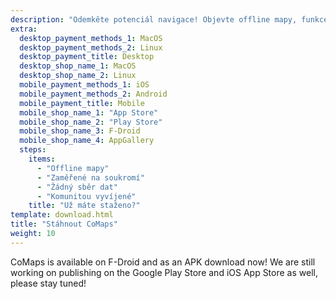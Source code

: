 ```yaml
---
description: "Odemkěte potenciál navigace! Objevte offline mapy, funkce zaměřené na soukromí a komunitou vyvíjenou aplikaci"
extra:
  desktop_payment_methods_1: MacOS
  desktop_payment_methods_2: Linux
  desktop_payment_title: Desktop
  desktop_shop_name_1: MacOS
  desktop_shop_name_2: Linux
  mobile_payment_methods_1: iOS
  mobile_payment_methods_2: Android
  mobile_payment_title: Mobile
  mobile_shop_name_1: "App Store"
  mobile_shop_name_2: "Play Store"
  mobile_shop_name_3: F-Droid
  mobile_shop_name_4: AppGallery
  steps:
    items:
      - "Offline mapy"
      - "Zaměřené na soukromí"
      - "Žádný sběr dat"
      - "Komunitou vyvíjené"
    title: "Už máte staženo?"
template: download.html
title: "Stáhnout CoMaps"
weight: 10
---
```


CoMaps is available on F-Droid and as an APK download now! We are still
working on publishing on the Google Play Store and iOS App Store as well,
please stay tuned!
